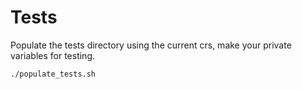 # Tests

Populate the tests directory using the current crs, make your private variables for testing.

```bash
./populate_tests.sh
```